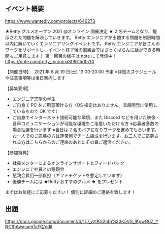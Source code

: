 ## イベント概要

https://www.wantedly.com/projects/646273

★Retty グルメオープン 2021 @オンライン 開催決定 ★
2 名チームとなり、提示された問題を解決していきます。
Retty エンジニアが出題する問題を制限時間以内に解いていくエンジニアリングイベントです。
Retty エンジニアが皆さんのワークをサポートし、イベント終了後の懇親会ではざっくばらんに話ができる時間もご用意します！
第一回目の様子は note にて発信中！
https://note.com/retty_inc/n/na8f9615d07f0

【開催日時】　
2021 年 6 月 19 日(土) 13:00-20:00 予定
※詳細のスケジュールや注意事項等は後日案内します

【募集要項】

- エンジニア志望の学生
- ご自身で PC をご用意頂ける方（OS 指定はありません。普段開発に使用しているもので OK です）
- ご自身でインターネット接続可能な環境、また Discord などを用いた映像・音声コミュニケーションが可能な環境をご用意いただける方
  ※応募者多数の場合抽選を行います
  ※当日は 2 名のペアになりワークを進めてもらいます。お一人でのご応募の方は運営側でチーム編成を行います。お二人でご応募される方はこちらからのご連絡のあとにその旨ご返信ください。

【参加特典】

- 社員メンターによるオンラインサポートとフィードバック
- エンジニア社員との懇親会
- 懇親会費用一部負担（ギフトチケットを想定しています）
- 優勝チームには ★Retty おすすめグルメ ★ をプレゼント

まずはお気軽にご応募ください！
個別に詳細のご連絡を致します！

## 出題

https://docs.google.com/document/d/1L7_vzfKG2nbYS33K5VG_lKpwG6Z_YNCfhAwacamTaFQ/edit
